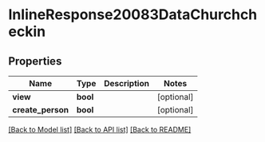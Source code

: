 # InlineResponse20083DataChurchcheckin

## Properties
Name | Type | Description | Notes
------------ | ------------- | ------------- | -------------
**view** | **bool** |  | [optional] 
**create_person** | **bool** |  | [optional] 

[[Back to Model list]](../../README.md#documentation-for-models) [[Back to API list]](../../README.md#documentation-for-api-endpoints) [[Back to README]](../../README.md)

